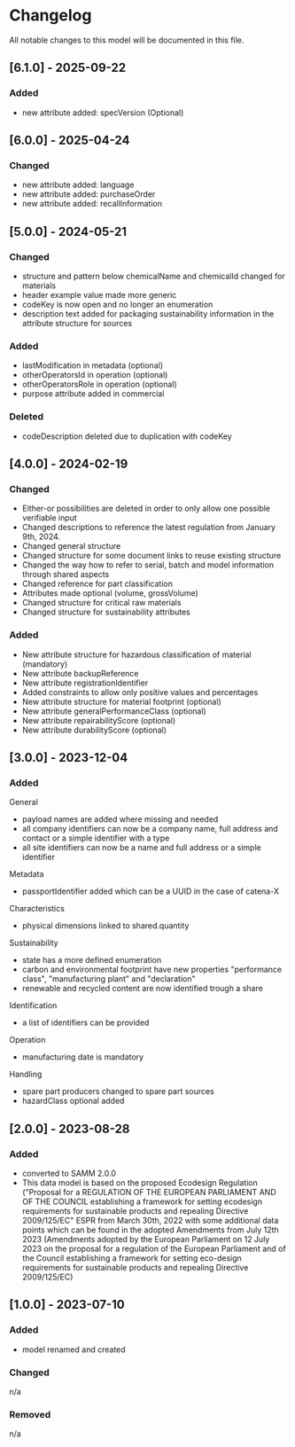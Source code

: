 # Changelog
All notable changes to this model will be documented in this file.

## [6.1.0] - 2025-09-22

### Added

- new attribute added: specVersion (Optional)

## [6.0.0] - 2025-04-24

### Changed

- new attribute added: language
- new attribute added: purchaseOrder
- new attribute added: recallInformation

## [5.0.0] - 2024-05-21

### Changed

- structure and pattern below chemicalName and chemicalId changed for materials
- header example value made more generic
- codeKey is now open and no longer an enumeration
- description text added for packaging sustainability information in the attribute structure for sources

### Added

- lastModification in metadata (optional)
- otherOperatorsId in operation (optional)
- otherOperatorsRole in operation (optional)
- purpose attribute added in commercial

### Deleted

- codeDescription deleted due to duplication with codeKey

## [4.0.0] - 2024-02-19

### Changed

- Either-or possibilities are deleted in order to only allow one possible verifiable input
- Changed descriptions to reference the latest regulation from January 9th, 2024.
- Changed general structure
- Changed structure for some document links to reuse existing structure
- Changed the way how to refer to serial, batch and model information through shared aspects
- Changed reference for part classification
- Attributes made optional (volume, grossVolume)
- Changed structure for critical raw materials
- Changed structure for sustainability attributes

### Added

- New attribute structure for hazardous classification of material (mandatory)
- New attribute backupReference
- New attribute registrationIdentifier
- Added constraints to allow only positive values and percentages
- New attribute structure for material footprint (optional)
- New attribute generalPerformanceClass (optional)
- New attribute repairabilityScore (optional)
- New attribute durabilityScore (optional)

## [3.0.0] - 2023-12-04

### Added

General

- payload names are added where missing and needed
- all company identifiers can now be a company name, full address and contact or a simple identifier with a type
- all site identifiers can now be a name and full address or a simple identifier

Metadata

- passportIdentifier added which can be a UUID in the case of catena-X

Characteristics

- physical dimensions linked to shared.quantity

Sustainability

- state has a more defined enumeration
- carbon and environmental footprint have new properties "performance class", "manufacturing plant" and "declaration"
- renewable and recycled content are now identified trough a share

Identification

- a list of identifiers can be provided

Operation

- manufacturing date is mandatory

Handling

- spare part producers changed to spare part sources
- hazardClass optional added

## [2.0.0] - 2023-08-28

### Added

- converted to SAMM 2.0.0
- This data model is based on the proposed Ecodesign Regulation ("Proposal for a REGULATION OF THE EUROPEAN PARLIAMENT AND OF THE COUNCIL establishing a framework for setting ecodesign requirements for sustainable products and repealing Directive 2009/125/EC" ESPR from March 30th, 2022 with some additional data points which can be found in the adopted Amendments from July 12th 2023 (Amendments adopted by the European Parliament on 12 July 2023 on the proposal for a regulation of the European Parliament and of the Council establishing a framework for setting eco-design requirements for sustainable products and repealing Directive 2009/125/EC)

## [1.0.0] - 2023-07-10

### Added

- model renamed and created

### Changed

n/a

### Removed

n/a
